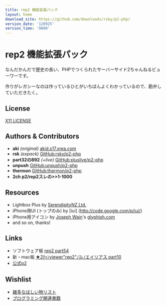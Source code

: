 ```yaml
---
title: rep2 機能拡張パック
layout: home
download_site: https://github.com/downloads/rsky/p2-php/
version_date: '120925'
version_time: '0800'
---
```

# rep2 機能拡張パック

なんだかんだで歴史の長い、PHPでつくられたサーバーサイド2ちゃんねるビューワーです。

作りがレガシーなのは作っているひとがいちばんよくわかっているので、勘弁していただきたく。


## License

[X11 LICENSE](license.html)


## Authors & Contributors

* **aki** *(original)* [akid.s17.xrea.com](http://akid.s17.xrea.com/)
* **rsk** *(expack)* [GitHub:rsky/p2-php](https://github.com/rsky/p2-php/)
* **part32の892** *(+live)* [GitHub:pluslive/p2-php](https://github.com/pluslive/p2-php/)
* **unpush** [GitHub:unpush/p2-php](https://github.com/unpush/p2-php/)
* **thermon** [GitHub:thermon/p2-php](https://github.com/thermon/p2-php/)
* **2ch p2/rep2スレの>>1-1000**


## Resources

* Lightbox Plus by [SerendipityNZ Ltd.](http://serennz.sakura.ne.jp/toybox/lightbox/?ja)
* iPhone用UI (トップのみ) by [iui] (http://code.google.com/p/iui/)
* iPhone用アイコン by [Joseph Wain](http://www.penandthink.com/)'s [glyphish.com](http://glyphish.com/)
* and so on, thanks!


## Links

* ソフトウェア板 [rep2 part54](http://anago.2ch.net/test/read.cgi/software/1347147831/)
* 新・mac板 [★2ﾁｬﾝviewer"rep2"ﾉｽﾚﾉエイリアス part10](http://anago.2ch.net/test/read.cgi/mac/1237574420/)
* [公式p2](http://p2.2ch.net/)


## Wishlist

* [雑多なほしい物リスト](http://www.amazon.co.jp/wishlist/3KOAICJEFV2K9)
* [プログラミング関連書籍](http://www.amazon.co.jp/wishlist/MJPGD5GPNGAT)

